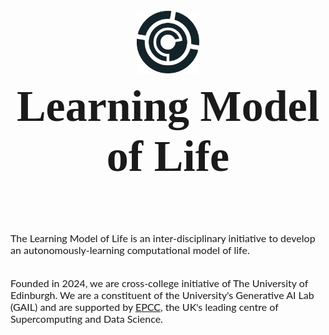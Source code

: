 <br />
<head>
  <link href="https://fonts.googleapis.com/css2?family=Playfair+Display&family=Lato&display=swap" rel="stylesheet">
</head>
<div align="center">
  <img src="../img/logo_black.png" alt="LML Logo" width="100" height="100">
  <h1 style="font-family: 'Playfair Display', serif; font-size: 5em; margin-top: 10px;">
    Learning Model of Life
  </h1>
</div>
<br />
<br />
<div align="left" style="font-family: 'Lato', sans-serif; font-size: 16px;">
The Learning Model of Life is an inter-disciplinary initiative to develop an autonomously-learning computational model of life.
</div>
<br />
<br />
<div align="left" style="font-family: 'Lato', sans-serif; font-size: 16px;">
Founded in 2024, we are cross-college initiative of The University of Edinburgh. We are a constituent of the University's Generative AI Lab (GAIL) and are supported by <a href="https://www.epcc.ed.ac.uk">EPCC</a>, the UK's leading centre of Supercomputing and Data Science.
</div>


